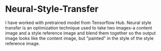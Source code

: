 # Neural-Style-Transfer

I have worked with pretrained model from Tensorflow Hub.
Neural style transfer is an optimization technique used to take two images-a content image and a style reference image and blend them together so the output image looks like the content image, but "painted" in the style of the style reference image.
